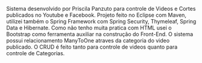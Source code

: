 Sistema desenvolvido por Priscila Panzuto para controle de Videos e
Cortes publicados no Youtube e Facebook.
Projeto feito no Eclipse com Maven, utilizei também o Spring Framework
com Spring Security, Thymeleaf, Spring Data e Hibernate.
Como não tenho muita pratica com HTML usei o Bootstrap como ferramenta
auxiliar na construção do Front-End.
O sistema possui relacionamento ManyToOne atraves da categoria do video
publicado.
O CRUD é feito tanto para controle de videos quanto para controle de
Categorias.
